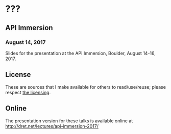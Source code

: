 # ???

## API Immersion

### August 14, 2017

Slides for the presentation at the API Immersion, Boulder, August 14-16, 2017.


## License

These are sources that I make available for others to read/use/reuse; please respect [the licensing](../LICENSE).


## Online

The presentation version for these talks is available online at http://dret.net/lectures/api-immersion-2017/
